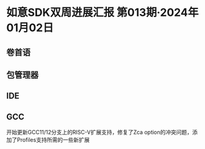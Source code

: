 # 如意SDK双周进展汇报  第013期·2024年01月02日

## 卷首语


## 包管理器


## IDE


## GCC
开始更新GCC11/12分支上的RISC-V扩展支持，修复了Zca option的冲突问题，添加了Profiles支持所需的一些新扩展
